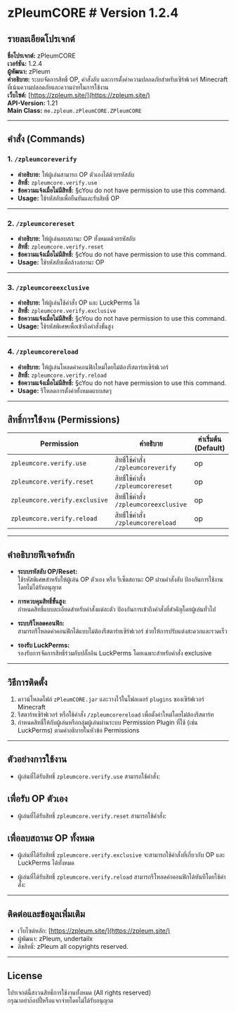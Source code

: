# zPleumCORE # Version 1.2.4

## รายละเอียดโปรเจกต์
**ชื่อโปรเจกต์:** zPleumCORE  
**เวอร์ชัน:** 1.2.4  
**ผู้พัฒนา:** zPleum  
**คำอธิบาย:** ระบบจัดการสิทธิ์ OP, คำสั่งลับ และการตั้งค่าความปลอดภัยสำหรับเซิร์ฟเวอร์ Minecraft ที่เน้นความปลอดภัยและความง่ายในการใช้งาน  
**เว็บไซต์:** [https://zpleum.site/](https://zpleum.site/)  
**API-Version:** 1.21  
**Main Class:** `me.zpleum.zPleumCORE.ZPleumCORE`

---

## คำสั่ง (Commands)

### 1. `/zpleumcoreverify`
- **คำอธิบาย:** ให้ผู้เล่นสามารถ OP ตัวเองได้ด้วยรหัสลับ  
- **สิทธิ์:** `zpleumcore.verify.use`  
- **ข้อความแจ้งเมื่อไม่มีสิทธิ์:** §cYou do not have permission to use this command.  
- **Usage:** ใช้รหัสลับเพื่อยืนยันและรับสิทธิ์ OP

---

### 2. `/zpleumcorereset`
- **คำอธิบาย:** ให้ผู้เล่นลบสถานะ OP ทั้งหมดด้วยรหัสลับ  
- **สิทธิ์:** `zpleumcore.verify.reset`  
- **ข้อความแจ้งเมื่อไม่มีสิทธิ์:** §cYou do not have permission to use this command.  
- **Usage:** ใช้รหัสลับเพื่อล้างสถานะ OP

---

### 3. `/zpleumcoreexclusive`
- **คำอธิบาย:** ให้ผู้เล่นใช้คำสั่ง OP และ LuckPerms ได้  
- **สิทธิ์:** `zpleumcore.verify.exclusive`  
- **ข้อความแจ้งเมื่อไม่มีสิทธิ์:** §cYou do not have permission to use this command.  
- **Usage:** ใช้รหัสพิเศษเพื่อเข้าถึงคำสั่งขั้นสูง

---

### 4. `/zpleumcorereload`
- **คำอธิบาย:** ให้ผู้เล่นโหลดค่าคอนฟิกใหม่โดยไม่ต้องรีสตาร์ทเซิร์ฟเวอร์  
- **สิทธิ์:** `zpleumcore.verify.reload`  
- **ข้อความแจ้งเมื่อไม่มีสิทธิ์:** §cYou do not have permission to use this command.  
- **Usage:** รีโหลดการตั้งค่าทั้งหมดแบบสดๆ

---

## สิทธิ์การใช้งาน (Permissions)

| Permission                   | คำอธิบาย                             | ค่าเริ่มต้น (Default) |
|------------------------------|-------------------------------------|-----------------------|
| `zpleumcore.verify.use`       | สิทธิ์ใช้คำสั่ง `/zpleumcoreverify` | op                    |
| `zpleumcore.verify.reset`     | สิทธิ์ใช้คำสั่ง `/zpleumcorereset`  | op                    |
| `zpleumcore.verify.exclusive` | สิทธิ์ใช้คำสั่ง `/zpleumcoreexclusive` | op                 |
| `zpleumcore.verify.reload`    | สิทธิ์ใช้คำสั่ง `/zpleumcorereload` | op                    |

---

## คำอธิบายฟีเจอร์หลัก

- **ระบบรหัสลับ OP/Reset:**  
  ใช้รหัสพิเศษสำหรับให้ผู้เล่น OP ตัวเอง หรือ รีเซ็ตสถานะ OP ผ่านคำสั่งลับ ป้องกันการใช้งานโดยไม่ได้รับอนุญาต

- **การควบคุมสิทธิ์ขั้นสูง:**  
  กำหนดสิทธิ์แบบละเอียดสำหรับคำสั่งแต่ละตัว ป้องกันการเข้าถึงคำสั่งที่สำคัญโดยผู้เล่นทั่วไป

- **ระบบรีโหลดคอนฟิก:**  
  สามารถรีโหลดค่าคอนฟิกได้แบบไม่ต้องรีสตาร์ทเซิร์ฟเวอร์ ช่วยให้การปรับแต่งสะดวกและรวดเร็ว

- **รองรับ LuckPerms:**  
  รองรับการจัดการสิทธิ์ร่วมกับปลั๊กอิน LuckPerms โดยเฉพาะสำหรับคำสั่ง exclusive

---

## วิธีการติดตั้ง

1. ดาวน์โหลดไฟล์ `zPleumCORE.jar` และวางไว้ในโฟลเดอร์ `plugins` ของเซิร์ฟเวอร์ Minecraft  
2. รีสตาร์ทเซิร์ฟเวอร์ หรือใช้คำสั่ง `/zpleumcorereload` เพื่อตั้งค่าใหม่โดยไม่ต้องรีสตาร์ท  
3. กำหนดสิทธิ์ให้กับผู้เล่นหรือกลุ่มผู้เล่นผ่านระบบ Permission Plugin ที่ใช้ (เช่น LuckPerms) ตามคำอธิบายในหัวข้อ Permissions  

---

## ตัวอย่างการใช้งาน

- ผู้เล่นที่ได้รับสิทธิ์ `zpleumcore.verify.use` สามารถใช้คำสั่ง:  

## เพื่อรับ OP ตัวเอง  

- ผู้เล่นที่ได้รับสิทธิ์ `zpleumcore.verify.reset` สามารถใช้คำสั่ง:  

## เพื่อลบสถานะ OP ทั้งหมด  

- ผู้เล่นที่ได้รับสิทธิ์ `zpleumcore.verify.exclusive` จะสามารถใช้คำสั่งที่เกี่ยวกับ OP และ LuckPerms ได้ทั้งหมด  

- ผู้เล่นที่ได้รับสิทธิ์ `zpleumcore.verify.reload` สามารถรีโหลดค่าคอนฟิกได้ทันทีโดยใช้คำสั่ง:  

---

## ติดต่อและข้อมูลเพิ่มเติม
- เว็บไซต์หลัก: [https://zpleum.site/](https://zpleum.site/)  
- ผู้พัฒนา: zPleum, undertailx
- ลิขสิทธิ์: zPleum all copyrights reserved.

---

## License
โปรเจกต์นี้สงวนสิทธิ์การใช้งานทั้งหมด (All rights reserved)  
กรุณาอย่าก๊อปปี้หรือแจกจ่ายโดยไม่ได้รับอนุญาต
